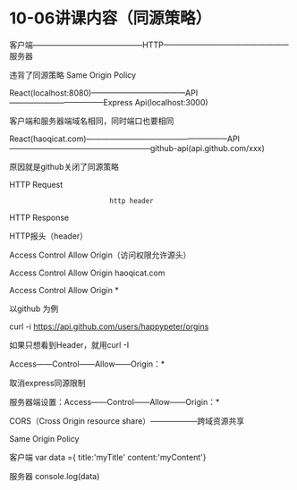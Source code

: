 # 10-06讲课内容（同源策略）


客户端——————————————HTTP————————————————服务器

违背了同源策略 Same Origin Policy

React(localhost:8080)————————————API————————————Express Api(localhost:3000)

客户端和服务器端域名相同，同时端口也要相同

React(haoqicat.com)——————————————————API——————————————————github-api(api.github.com/xxx)

原因就是github关闭了同源策略

HTTP Request

                             http header

HTTP Response

HTTP报头（header）

Access Control Allow Origin（访问权限允许源头）

Access Control Allow Origin haoqicat.com

Access Control Allow Origin *

以github 为例

curl -i https://api.github.com/users/happypeter/orgins

如果只想看到Header，就用curl -I

Access——Control——Allow——Origin：*

取消express同源限制

服务器端设置：Access——Control——Allow——Origin：*

CORS（Cross Origin resource share）——————跨域资源共享

Same Origin  Policy


客户端 var data ={ title:'myTitle' content:'myContent'}


服务器 console.log(data)
